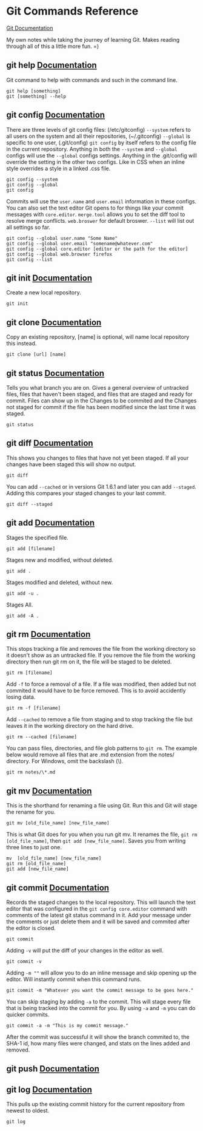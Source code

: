 # Git Commands Reference

[Git Documentation](http://git-scm.com/docs "Git Documentation")

My own notes while taking the journey of learning Git. Makes reading through all of this a little more fun. =)

## git help [Documentation](http://git-scm.com/docs/git-help "Git Help Documentation")


Git command to help with commands and such in the command line.

```
git help [something]
git [something] --help
```

## git config [Documentation](http://git-scm.com/docs/git-config "Git Config Documentation")

There are three levels of git config files: (/etc/gitconfig) `--system` refers to all users on the system and all their repositories, (~/.gitconfig) `--global` is specific to one user, (.git/config) `git config` by itself refers to the config file in the current repository. Anything in both the `--system` and `--global` configs will use the `--global` configs settings. Anything in the .git/config will override the setting in the other two configs. Like in CSS when an inline style overrides a style in a linked .css file.

```
git config --system
git config --global
git config
```

Commits will use the `user.name` and `user.email` information in these configs. You can also set the text editor Git opens to for things like your commit messages with `core.editor`. `merge.tool` allows you to set the diff tool to resolve merge conflicts. `web.broswer` for default broswer. `--list` will list out all settings so far.
```
git config --global user.name "Some Name"
git config --global user.email "somename@whatever.com"
git config --global core.editor [editor or the path for the editor]
git config --global web.browser firefox
git config --list
```

## git init [Documentation](http://git-scm.com/docs/git-init "Git Init Documentation")

Create a new local repository.

```
git init   
```

## git clone [Documentation](http://git-scm.com/docs/git-clone "Git Clone Documentation")

Copy an existing repository, [name] is optional, will name local repository this instead.

```
git clone [url] [name]
```

## git status [Documentation](http://git-scm.com/docs/git-status "Git Status Documentation")

Tells you what branch you are on. Gives a general overview of untracked files, files that haven't been staged, and files that are staged and ready for commit. Files can show up in the Changes to be commited and the Changes not staged for commit if the file has been modified since the last time it was staged.

```
git status
```

## git diff [Documentation](http://git-scm.com/docs/git-diff "Git Diff Documentation")

This shows you changes to files that have not yet been staged. If all your changes have been staged this will show no output.

```
git diff
```

You can add `--cached` or in versions Git 1.6.1 and later you can add `--staged`. Adding this compares your staged changes to your last commit.

```
git diff --staged
```


## git add [Documentation](http://git-scm.com/docs/git-add "Git Add Documentation")

Stages the specified file.

```
git add [filename]
```

Stages new and modified, without deleted.

```
git add .  
```

Stages modified and deleted, without new.  

```
git add -u .
```

Stages All.

```
git add -A .     
```

## git rm [Documentation](http://git-scm.com/docs/git-rm "Git rm Documentation")

This stops tracking a file and removes the file from the working directory so it doesn't show as an untracked file. If you remove the file from the working directory then run git rm on it, the file will be staged to be deleted.

```
git rm [filename]
```

Add `-f` to force a removal of a file. If a file was modified, then added but not commited it would have to be force removed. This is to avoid accidently losing data.

```
git rm -f [filename]
```

Add `--cached` to remove a file from staging and to stop tracking the file but leaves it in the working directory on the hard drive.

```
git rm --cached [filename]
```

You can pass files, directories, and file glob patterns to `git rm`. The example below would remove all files that are .md extension from the notes/ directory. For Windows, omit the backslash (\\).

```
git rm notes/\*.md
```

## git mv [Documentation](http://git-scm.com/docs/git-mv "Git mv Documentation")

This is the shorthand for renaming a file using Git. Run this and Git will stage the rename for you.

```
git mv [old_file_name] [new_file_name]
```

This is what Git does for you when you run git mv. It renames the file, `git rm [old_file_name]`, then `git add [new_file_name]`. Saves you from writing three lines to just one.

```
mv 	[old_file_name] [new_file_name]
git rm [old_file_name]
git add [new_file_name]
```

## git commit [Documentation](http://git-scm.com/docs/git-commit "Git Commit Documentation")

Records the staged changes to the local repository. This will launch the text editor that was configured in the `git config core.editor` command with comments of the latest git status command in it. Add your message under the comments or just delete them and it will be saved and commited after the editor is closed.

```
git commit
```
Adding `-v` will put the diff of your changes in the editor as well.

```
git commit -v
```

Adding `-m ""` will allow you to do an inline message and skip opening up the editor. Will instantly commit when this command runs.

```
git commit -m "Whatever you want the commit message to be goes here."
```

You can skip staging by adding `-a` to the commit. This will stage every file that is being tracked into the commit for you. By using `-a` and `-m` you can do quicker commits.

```
git commit -a -m "This is my commit message."
```

After the commit was successful it will show the branch commited to, the SHA-1 id, how many files were changed, and stats on the lines added and removed.

## git push [Documentation](http://git-scm.com/docs/git-push "Git Push Documentation")

## git log [Documentation](http://git-scm.com/docs/git-log "Git Log Documentation")

This pulls up the existing commit history for the current repository from newest to oldest.

```
git log
```
